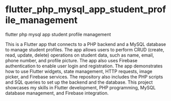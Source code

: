 # flutter_php_mysql_app_student_profile_management
 flutter php mysql app student profile management

This is a Flutter app that connects to a PHP backend and a MySQL database to manage student profiles. The app allows users to perform CRUD (create, read, update, delete) operations on student data, such as name, email, phone number, and profile picture. The app also uses Firebase authentication to enable user login and registration. The app demonstrates how to use Flutter widgets, state management, HTTP requests, image picker, and Firebase services. The repository also includes the PHP scripts and SQL queries to set up the backend and the database. This project showcases my skills in Flutter development, PHP programming, MySQL database management, and Firebase integration.

